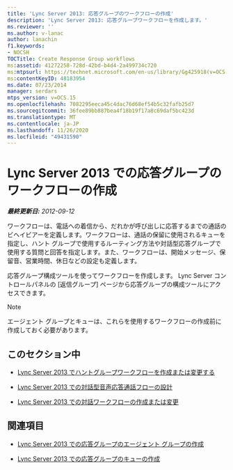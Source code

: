 ```yaml
---
title: 'Lync Server 2013: 応答グループのワークフローの作成'
description: 'Lync Server 2013: 応答グループワークフローを作成します。'
ms.reviewer: ''
ms.author: v-lanac
author: lanachin
f1.keywords:
- NOCSH
TOCTitle: Create Response Group workflows
ms:assetid: 41272258-728d-42bd-b4d4-2a499734c720
ms:mtpsurl: https://technet.microsoft.com/en-us/library/Gg425918(v=OCS.15)
ms:contentKeyID: 48183954
ms.date: 07/23/2014
manager: serdars
mtps_version: v=OCS.15
ms.openlocfilehash: 7082295eeca45c4dac76d68ef54b5c32fafb25d7
ms.sourcegitcommit: 36fee89bb887bea4f18b19f17a8c69daf5bc423d
ms.translationtype: MT
ms.contentlocale: ja-JP
ms.lasthandoff: 11/26/2020
ms.locfileid: "49431590"
---
```

# <a name="create-response-group-workflows-in-lync-server-2013"></a>Lync Server 2013 での応答グループのワークフローの作成

<div data-xmlns="http://www.w3.org/1999/xhtml">

<div class="topic" data-xmlns="http://www.w3.org/1999/xhtml" data-msxsl="urn:schemas-microsoft-com:xslt" data-cs="https://msdn.microsoft.com/">

<div data-asp="https://msdn2.microsoft.com/asp">



</div>

<div id="mainSection">

<div id="mainBody">

<span> </span>

_**最終更新日:** 2012-09-12_

ワークフローは、電話への着信から、だれかが呼び出しに応答するまでの通話のビヘイビアーを定義します。ワークフローは、通話の保留に使用されるキューを指定し、ハント グループで使用するルーティング方法や対話型応答グループで使用する質問と回答を指定します。また、ワークフローは、開始メッセージ、保留音、営業時間、休日などの設定も定義します。

応答グループ構成ツールを使ってワークフローを作成します。 Lync Server コントロールパネルの [返信グループ] ページから応答グループの構成ツールにアクセスできます。

<div>


> [!NOTE]  
> エージェント グループとキューは、これらを使用するワークフローの作成前に作成しておく必要があります。



</div>

<div>

## <a name="in-this-section"></a>このセクション中

  - [Lync Server 2013 でハントグループワークフローを作成または変更する](lync-server-2013-create-or-modify-a-hunt-group-workflow.md)

  - [Lync Server 2013 での対話型音声応答通話フローの設計](lync-server-2013-design-interactive-voice-response-call-flows.md)

  - [Lync Server 2013 での対話ワークフローの作成または変更](lync-server-2013-create-or-modify-an-interactive-workflow.md)

</div>

<div>

## <a name="related-sections"></a>関連項目

  - [Lync Server 2013 での応答グループのエージェント グループの作成](lync-server-2013-create-response-group-agent-groups.md)

  - [Lync Server 2013 での応答グループのキューの作成](lync-server-2013-create-response-group-queues.md)

</div>

</div>

<span> </span>

</div>

</div>

</div>

